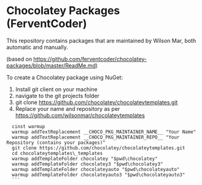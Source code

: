 Chocolatey Packages (FerventCoder)
==================================

This repository contains packages that are maintained by Wilson Mar, both automatic and manually.

(based on https://github.com/ferventcoder/chocolatey-packages/blob/master/ReadMe.md)

To create a Chocolatey package using NuGet:

1. Install git client on your machine
2. navigate to the git projects folder
3. git clone https://github.com/chocolatey/chocolateytemplates.git
4. Replace your name and repository as per https://github.com/wilsonmar/chocolateytemplates

  ```
    cinst warmup
    warmup addTextReplacement __CHOCO_PKG_MAINTAINER_NAME__ "Your Name"
    warmup addTextReplacement __CHOCO_PKG_MAINTAINER_REPO__ "Your Repository (contains your packages)"
    git clone https://github.com/chocolatey/chocolateytemplates.git
    cd chocolateytemplates\_templates
    warmup addTemplateFolder chocolatey "$pwd\chocolatey"
    warmup addTemplateFolder chocolatey3 "$pwd\chocolatey3"
    warmup addTemplateFolder chocolateyauto "$pwd\chocolateyauto"
    warmup addTemplateFolder chocolateyauto3 "$pwd\chocolateyauto3"
    ```


